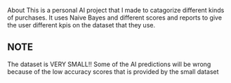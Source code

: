 About
This is a personal AI project that I made to catagorize different kinds of purchases. It uses Naive Bayes and different scores and reports to give the user different kpis on the dataset that they use.

## NOTE ##
The dataset is VERY SMALL!! Some of the AI predictions will be wrong because of the low accuracy scores that is provided by the small dataset
